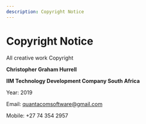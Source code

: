 ```yaml
---
description: Copyright Notice
---
```


# Copyright Notice

All creative work Copyright 

**Christopher Graham Hurrell** 

**IIM Technology Development Company South Africa**



Year: 2019

Email: quantacomsoftware@gmail.com

Mobile: +27 74 354 2957

